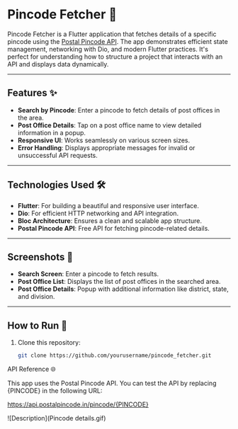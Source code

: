 # Pincode Fetcher 📮

Pincode Fetcher is a Flutter application that fetches details of a specific pincode using the [Postal Pincode API](https://api.postalpincode.in). The app demonstrates efficient state management, networking with Dio, and modern Flutter practices. It's perfect for understanding how to structure a project that interacts with an API and displays data dynamically.

---

## Features ✨

- **Search by Pincode**: Enter a pincode to fetch details of post offices in the area.
- **Post Office Details**: Tap on a post office name to view detailed information in a popup.
- **Responsive UI**: Works seamlessly on various screen sizes.
- **Error Handling**: Displays appropriate messages for invalid or unsuccessful API requests.

---

## Technologies Used 🛠️

- **Flutter**: For building a beautiful and responsive user interface.
- **Dio**: For efficient HTTP networking and API integration.
- **Bloc Architecture**: Ensures a clean and scalable app structure.
- **Postal Pincode API**: Free API for fetching pincode-related details.

---

## Screenshots 📸

- **Search Screen**: Enter a pincode to fetch results.
- **Post Office List**: Displays the list of post offices in the searched area.
- **Post Office Details**: Popup with additional information like district, state, and division.

---

## How to Run 🚀

1. Clone this repository:
   ```bash
   git clone https://github.com/yourusername/pincode_fetcher.git


API Reference 🌐

This app uses the Postal Pincode API. You can test the API by replacing {PINCODE} in the following URL:

https://api.postalpincode.in/pincode/{PINCODE}

![Description](Pincode details.gif)


